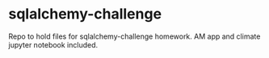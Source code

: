 # sqlalchemy-challenge

Repo to hold files for sqlalchemy-challenge homework. AM app and climate jupyter notebook included.